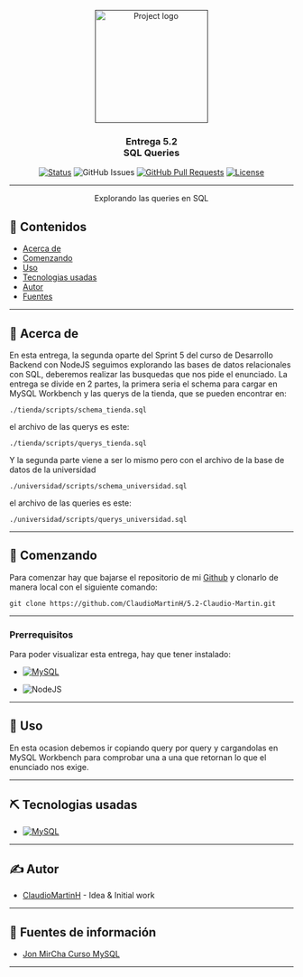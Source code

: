 <p align="center">
  <a href="" rel="noopener">
 <img width=200px height=200px src="https://media.giphy.com/media/vISmwpBJUNYzukTnVx/giphy.gif?cid=790b76111k8zbk2mdw2sywcxzgo741jfzi5ao0q51rfafmj7&ep=v1_gifs_search&rid=giphy.gif&ct=g" alt="Project logo"></a>
</p>

<h3  align="center"><span style="color: #FF000">Entrega 5.2 <br>SQL Queries</span></h3>

<div align="center">

[![Status](https://img.shields.io/badge/status-active-success.svg)]()
![GitHub Issues](https://img.shields.io/github/issues/ClaudioMartinH/5.2-Claudio-Martin.svg)
[![GitHub Pull Requests](https://img.shields.io/github/issues-pr/ClaudioMartinH/5.2-Claudio-Martin.svg)](https://github.com/ClaudioMartinH/5.2-Claudio-Martin/pulls)
[![License](https://img.shields.io/badge/license-MIT-blue.svg)](/LICENSE)

</div>

---

<p align="center">Explorando las queries en SQL
    <br>
</p>

## 📝 Contenidos

- [Acerca de](#about)
- [Comenzando](#getting_started)
- [Uso](#usage)
- [Tecnologias usadas](#built_using)
- [Autor](#authors)
- [Fuentes](#acknowledgement)

---
## 🧐 Acerca de <a name = "about"></a>

En esta entrega, la segunda oparte del Sprint 5 del curso de Desarrollo Backend con NodeJS seguimos explorando las bases de datos relacionales con SQL, deberemos realizar las busquedas que nos pide el enunciado.
La entrega se divide en 2 partes, la primera seria el schema para cargar en MySQL Workbench y las querys de la tienda, que se pueden encontrar en:

```
./tienda/scripts/schema_tienda.sql
```


el archivo de las querys es este:

```
./tienda/scripts/querys_tienda.sql
```


Y la segunda parte viene a ser lo mismo pero con el archivo de la base de datos de la universidad

```
./universidad/scripts/schema_universidad.sql
```


el archivo de las queries es este:

```
./universidad/scripts/querys_universidad.sql
```

---
## 🏁 Comenzando <a name = "getting_started"></a>

Para comenzar hay que bajarse el repositorio de mi [Github](https://github.com/ClaudioMartinH/5.3-Claudio-Martin) y clonarlo de manera local con el siguiente comando:

```
git clone https://github.com/ClaudioMartinH/5.2-Claudio-Martin.git
```
---
### Prerrequisitos

Para poder visualizar esta entrega, hay que tener instalado:

- [![MySQL](https://img.shields.io/badge/MySQL-005C84?style=for-the-badge&logo=mysql&logoColor=white)](https://www.mysql.com/)


- ![NodeJS](https://img.shields.io/badge/node.js-6DA55F?style=for-the-badge&logo=node.js&logoColor=white)


---
## 🚀 Uso <a name="usage"></a>

En esta ocasion debemos ir copiando query por query y cargandolas en MySQL Workbench para comprobar una a una que retornan lo que el enunciado nos exige.

---

## ⛏️ Tecnologias usadas <a name = "built_using"></a>

- [![MySQL](https://img.shields.io/badge/MySQL-005C84?style=for-the-badge&logo=mysql&logoColor=white)](https://www.mysql.com/)
 

---
## ✍️ Autor <a name = "authors"></a>

- [ClaudioMartinH](https://github.com/ClaudioMartinH) - Idea & Initial work

---
## 🎉 Fuentes de información <a name = "acknowledgement"></a>

- [Jon MirCha Curso MySQL](https://jonmircha.com/sql)
---